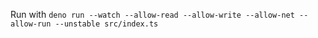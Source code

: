 Run with `deno run --watch --allow-read --allow-write --allow-net --allow-run --unstable src/index.ts`